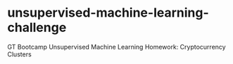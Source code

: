 # unsupervised-machine-learning-challenge
GT Bootcamp Unsupervised Machine Learning Homework: Cryptocurrency Clusters
